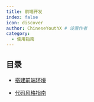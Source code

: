 ```yaml
---
title: 前端开发
index: false
icon: discover
author: ChineseYouthX # 设置作者
category:
  - 使用指南
---
```


## 目录

- [搭建前端环境](dev.md)

- [代码风格指南](styleGuide.md)

